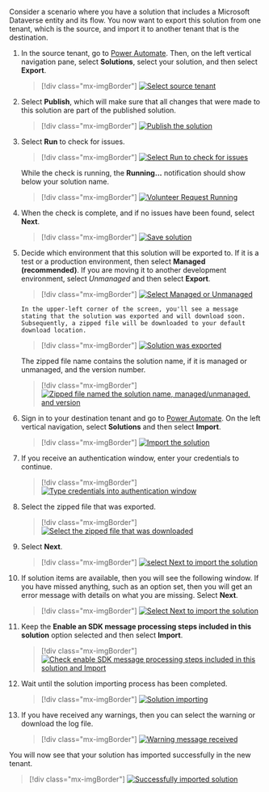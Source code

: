 Consider a scenario where you have a solution that includes a Microsoft Dataverse entity and its flow. You now want to export this solution from one tenant, which is the source, and import it to another tenant that is the destination.

1. In the source tenant, go to [Power Automate](https://flow.microsoft.com/?azure-portal=true). Then, on the left vertical navigation pane, select **Solutions**, select your solution, and then select **Export**.

	> [!div class="mx-imgBorder"]
	> [![Select source tenant](../media/select-solution-source-tenant-ssm.png)](../media/select-solution-source-tenant-ssm.png#lightbox)

1. Select **Publish**, which will make sure that all changes that were made to this solution are part of the published solution.

	> [!div class="mx-imgBorder"]
	> [![Publish the solution](../media/publish-solution-ssm.png)](../media/publish-solution-ssm.png#lightbox)

1. Select **Run** to check for issues.

	> [!div class="mx-imgBorder"]
	> [![Select Run to check for issues](../media/check-issues-run-ssm.png)](../media/check-issues-run-ssm.png#lightbox)

	While the check is running, the **Running...** notification should show below your solution name.

	> [!div class="mx-imgBorder"]
	> [![Volunteer Request Running](../media/check-issues-running-ssm.png)](../media/check-issues-running-ssm.png#lightbox)

1. When the check is complete, and if no issues have been found, select **Next**.

	> [!div class="mx-imgBorder"]
	> [![Save solution](../media/click-next-saving-solution-ssm.png)](../media/click-next-saving-solution-ssm.png#lightbox)

1. Decide which environment that this solution will be exported to. If it is a test or a production environment, then select **Managed (recommended)**. If you are moving it to another development environment, select *Unmanaged* and then select **Export**.

	> [!div class="mx-imgBorder"]
	> [![Select Managed or Unmanaged](../media/select-managed-unmanaged-ssm.png)](../media/select-managed-unmanaged-ssm.png#lightbox)

       In the upper-left corner of the screen, you'll see a message stating that the solution was exported and will download soon. Subsequently, a zipped file will be downloaded to your default download location.

	> [!div class="mx-imgBorder"]
	> [![Solution was exported](../media/solution-exported-label-ssm.png)](../media/solution-exported-label-ssm.png#lightbox)

	The zipped file name contains the solution name, if it is managed or unmanaged, and the version number.

	> [!div class="mx-imgBorder"]
	> [![Zipped file named the solution name, managed/unmanaged, and version](../media/zipped-file-name-ssm.png)](../media/zipped-file-name-ssm.png#lightbox)

1. Sign in to your destination tenant and go to [Power Automate](https://flow.microsoft.com/?azure-portal=true). On the left vertical navigation, select **Solutions** and then select **Import**.

	> [!div class="mx-imgBorder"]
	> [![Import the solution](../media/import-solution-ssm.png)](../media/import-solution-ssm.png#lightbox)

1. If you receive an authentication window, enter your credentials to continue.

	> [!div class="mx-imgBorder"]
	> [![Type credentials into authentication window](../media/authentication-window-ss.png)](../media/authentication-window-ss.png#lightbox)

1. Select the zipped file that was exported.

	> [!div class="mx-imgBorder"]
	> [![Select the zipped file that was downloaded](../media/select-downloaded-solution-ssm.png)](../media/select-downloaded-solution-ssm.png#lightbox)

1. Select **Next**.

	> [!div class="mx-imgBorder"]
	> [![select Next to import the solution](../media/next-solution-import-ssm.png)](../media/next-solution-import-ssm.png#lightbox)

1. If solution items are available, then you will see the following window. If you have missed anything, such as an option set, then you will get an error message with details on what you are missing. Select **Next**.

	> [!div class="mx-imgBorder"]
	> [![Select Next to import the solution](../media/click-next-import-solution-ssm.png)](../media/click-next-import-solution-ssm.png#lightbox)

1. Keep the **Enable an SDK message processing steps included in this solution** option selected and then select **Import**.

	> [!div class="mx-imgBorder"]
	> [![Check enable SDK message processing steps included in this solution and Import](../media/keep-box-checked-import-ssm.png)](../media/keep-box-checked-import-ssm.png#lightbox)

1. Wait until the solution importing process has been completed.

	> [!div class="mx-imgBorder"]
	> [![Solution importing](../media/import-solution-ss.png)](../media/import-solution-ss.png#lightbox)

1. If you have received any warnings, then you can select the warning or download the log file.

	> [!div class="mx-imgBorder"]
	> [![Warning message received](../media/warning-message-ss.png)](../media/warning-message-ss.png#lightbox)

You will now see that your solution has imported successfully in the new tenant.

> [!div class="mx-imgBorder"]
> [![Successfully imported solution](../media/imported-solution-ssm.png)](../media/imported-solution-ssm.png#lightbox)
